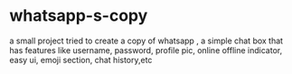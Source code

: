 # whatsapp-s-copy
a small project tried to create a copy of whatsapp , a simple chat box that has features like username, password, profile pic, online offline indicator, easy ui, emoji section, chat history,etc
